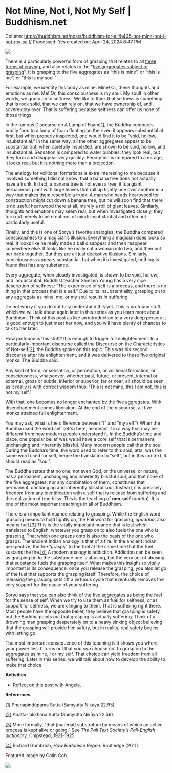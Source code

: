 # Not Mine, Not I, Not My Self | Buddhism.net

Column: https://buddhism.net/posts/buddhism-for-all/b405-not-mine-not-i-not-my-self/
Processed: Yes
created on: April 24, 2024 6:47 PM

![](https://buddhism.net/wp-content/uploads/2023/11/B405-5similesGuanyin-v8_2048.jpg)

There is a particularly powerful form of grasping that relates to all [three forms of craving](https://buddhism.net/posts/buddhism-for-all/b402-where-suffering-stops-being-about-religion-and-starts-being-about-cause-and-effect/), and also relates to the “[five aggregates subject to grasping](https://buddhism.net/posts/buddhism-for-all/b303-five-aggregates/)”. It is grasping to the five aggregates as “this is mine”, or “this is me”, or “this is my soul.”

For example, we identify this body as mine. Mine! Or, these thoughts and emotions as me. Me! Or, this consciousness is my soul. My soul! In other words, we grasp on to selfness. We like to think that selfness is something that is rock solid, that we can rely on, that we have ownership of, and sovereignty over. That is suffering because selfness can offer us none of those things.

In the famous Discourse on A Lump of Foam[[1]](https://buddhism.net/posts/buddhism-for-all/b405-not-mine-not-i-not-my-self/#_ftn1), the Buddha compares bodily form to a lump of foam floating on the river: it appears substantial at first, but when properly inspected, one would find it to be “void, hollow, insubstantial.” In the same way, all the other aggregates appear to be substantial but, when carefully inspected, are shown to be void, hollow, and insubstantial. Sensation is compared to water bubbles: they look real, but they form and disappear very quickly. Perception is compared to a mirage, it looks real, but it is nothing more than a projection.

The analogy for volitional formations is extra interesting to me because it involved something I did not know: that a banana tree does not actually have a trunk. In fact, a banana tree is not even a tree, it is a giant herbaceous plant with large leaves that roll up tightly one over another in a way that makes them resemble a trunk. A man who needs heartwood for construction might cut down a banana tree, but he will soon find that there is no useful heartwood there at all, merely a roll of giant leaves. Similarly, thoughts and emotions may seem real, but when investigated closely, they turn out merely to be creations of mind: insubstantial and often not particularly useful.

Finally, and this is one of Soryu’s favorite analogies, the Buddha compared consciousness to a magician’s illusion. Everything a magician does looks so real. It looks like he really made a ball disappear and then reappear somewhere else. It looks like he really cut a woman into two, and then put her back together. But they are all just deceptive illusions. Similarly, consciousness appears substantial, but when it’s investigated, nothing is found that has any substance.

Every aggregate, when closely investigated, is shown to be void, hollow, and insubstantial. Buddhist teacher Shinzen Young has a very nice description of selfness: “The experience of self is a process, and there is no thing in that process that is a self.” Due to its insubstantiality, grasping on to any aggregate as mine, me, or my soul results in suffering.

Do not worry if you do not fully understand this yet. This is profound stuff, which we will talk about again later in this series as you learn more about Buddhism. Think of this post as like an introduction to a very deep person: it is good enough to just meet her now, and you will have plenty of chances to talk to her later.

How profound is this stuff? It is enough to trigger full enlightenment. In a particularly important discourse called the Discourse on the Characteristics of Not-self[[2]](https://buddhism.net/posts/buddhism-for-all/b405-not-mine-not-i-not-my-self/#_ftn2), the Buddha spoke on this topic. This was his second discourse after his enlightenment, and it was delivered to these five original monks. The Buddha said:

Any kind of form, or sensation, or perception, or volitional formation, or consciousness, whatsoever, whether past, future, or present, internal or external, gross or subtle, inferior or superior, far or near, all should be seen as it really is with correct wisdom thus: ‘This is not mine, this I am not, this is not my self.’

With that, one becomes no longer enchanted by the five aggregates. With disenchantment comes liberation. At the end of the discourse, all five monks attained full enlightenment.

You may ask, what is the difference between “I” and “my self”? When the Buddha used the word self (*atta*) here, he meant it in a way that may be different from how modern people understand it. In the Buddha’s time and place, one popular belief was we all have a core self that is permanent, unchanging and inherently blissful. Many modern people call that the soul. During the Buddha’s time, the word used to refer to this soul, atta, was the same word used for self, hence the translation to “self”, but in this context, it should read as “soul”.

The Buddha states that no one, not even God, or the universe, or nature, has a permanent, unchanging and inherently blissful soul, and that none of the five aggregates, nor any combination of them, constitutes that permanent, unchanging and inherently blissful soul. Instead, it is precisely freedom from any identification with a self that is release from suffering and the realization of true bliss. This is the teaching of **non-self** (*anatta*). It is one of the most important teachings in all of Buddhism.

There is an important nuance relating to grasping. While the English word grasping means to hold tightly on, the Pali word for grasping, *upādāna*, also means fuel.[[3]](https://buddhism.net/posts/buddhism-for-all/b405-not-mine-not-i-not-my-self/#_ftn3) This is the vitally important nuance that is lost when translated to English: whatever you grasp on to also fuels the one who is grasping. That which one grasps onto is also the basis of the one who grasps. The ancient Indian analogy is that of a fire. In the ancient Indian perspective, the fire “grasps” to the fuel at the same time that the fuel sustains the fire.[[4]](https://buddhism.net/posts/buddhism-for-all/b405-not-mine-not-i-not-my-self/#_ftn4) A modern analogy is addiction. Addiction can be seen as grasping on to the substance one is abusing, but the very act of abusing that substance fuels the grasping itself. What makes this insight so vitally important is its consequence: once you release the grasping, you also let go of the fuel that supports the grasping itself. Therefore, the choice of releasing the grasping sets off a virtuous cycle that eventually removes the very support for the cause of your suffering.

Soryu says that you can also think of the five aggregates as being the fuel for the sense of self. When we try to use them as fuel for selfness, or as support for selfness, we are clinging to them. That is suffering right there. Most people have the opposite belief, they believe that grasping is safety, but the Buddha points out that grasping is actually suffering. Think of a drowning man grasping desperately on to a heavy sinking object believing that the grasping will provide him safety, but in reality, real safety begins with letting go.

The most important consequence of this teaching is it shows you where your power lies. It turns out that you *can* choose not to grasp on to the aggregates as mine, I or my self. That choice can yield freedom from all suffering. Later in this series, we will talk about how to develop the ability to make that choice.

**Activities**

- [Reflect on this post with Angela.](https://buddhism.net/posts/buddhism-net-blog/b405-reflections-for-not-mine-not-i-not-my-self/)

**References**

[[1]](https://buddhism.net/posts/buddhism-for-all/b405-not-mine-not-i-not-my-self/#_ftnref1) Pheṇapiṇḍūpama Sutta (Saṃyutta Nikāya 22.95).

[[2]](https://buddhism.net/posts/buddhism-for-all/b405-not-mine-not-i-not-my-self/#_ftnref2) Anatta-lakkhana Sutta (Saṃyutta Nikāya 22.59).

[[3]](https://buddhism.net/posts/buddhism-for-all/b405-not-mine-not-i-not-my-self/#_ftnref3) More formally, “that [material] substratum by means of which an active process is kept alive or going.” See *The Pali Text Society’s Pali-English dictionary*. Chipstead, 1921-1925.

[[4]](https://buddhism.net/posts/buddhism-for-all/b405-not-mine-not-i-not-my-self/#_ftnref4) Richard Gombrich, *How Buddhism Began*. Routledge (2011).

Featured image by Colin Goh.

![](https://buddhism.net/wp-content/uploads/2023/12/b4a_blurbs_joan_halifax.jpg)